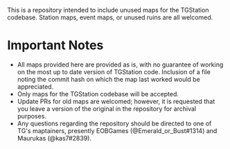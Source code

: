 This is a repository intended to include unused maps for the TGStation codebase. Station maps, event maps, or unused ruins are all welcomed.
# Important Notes
* All maps provided here are provided as is, with no guarantee of working on the most up to date version of TGStation code. Inclusion of a file noting the commit hash on which the map last worked would be appreciated.
* Only maps for the TGStation codebase will be accepted.
* Update PRs for old maps are welcomed; however, it is requested that you leave a version of the original in the repository for archival purposes.
* Any questions regarding the repository should be directed to one of TG's maptainers, presently EOBGames (@Emerald_or_Bust#1314) and Maurukas (@kas7#2839).
